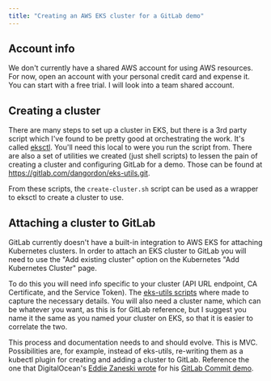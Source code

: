 ```yaml
---
title: "Creating an AWS EKS cluster for a GitLab demo"
---
```


## Account info

We don't currently have a shared AWS account for using AWS resources. For now, open an account with your personal credit card and expense it. You can start with a free trial. I will look into a team shared account.

## Creating a cluster

There are many steps to set up a cluster in EKS, but there is a 3rd party script which I've found to be pretty good at orchestrating the work. It's called [eksctl](https://eksctl.io/). You'll need this local to were you run the script from. There are also a set of utilities we created (just shell scripts) to lessen the pain of creating a cluster and configuring GitLab for a demo. Those can be found at https://gitlab.com/dangordon/eks-utils.git.

From these scripts, the `create-cluster.sh` script can be used as a wrapper to eksctl to create a cluster to use.

## Attaching a cluster to GitLab
GitLab currently doesn't have a built-in integration to AWS EKS for attaching Kubernetes clusters. In order to attach an EKS cluster to GitLab you will need to use the "Add existing cluster" option on the Kubernetes "Add Kubernetes Cluster" page.

To do this you will need info specific to your cluster (API URL endpoint, CA Certificate, and the Service Token). The [eks-utils scripts](https://gitlab.com/dangordon/eks-utils.git) where made to capture the necessary details. You will also need a cluster name, which can be whatever you want, as this is for GitLab reference, but I suggest you name it the same as you named your cluster on EKS, so that it is easier to correlate the two.


This process and documentation needs to and should evolve. This is MVC. Possibilities are, for example, instead of eks-utils, re-writing them as a kubectl plugin for creating and adding a cluster to GitLab. Reference the one that DigitalOcean's [Eddie Zaneski wrote](https://gitlab.com/eddiezane/kubectl-gitlab_bootstrap.git) for his [GitLab Commit demo](https://youtu.be/-shvwiBwFVI).
